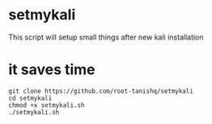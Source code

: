 # setmykali
This script will setup small things after new kali installation
# it saves time
```
git clone https://github.com/root-tanishq/setmykali
cd setmykali
chmod +x setmykali.sh
./setmykali.sh
```
